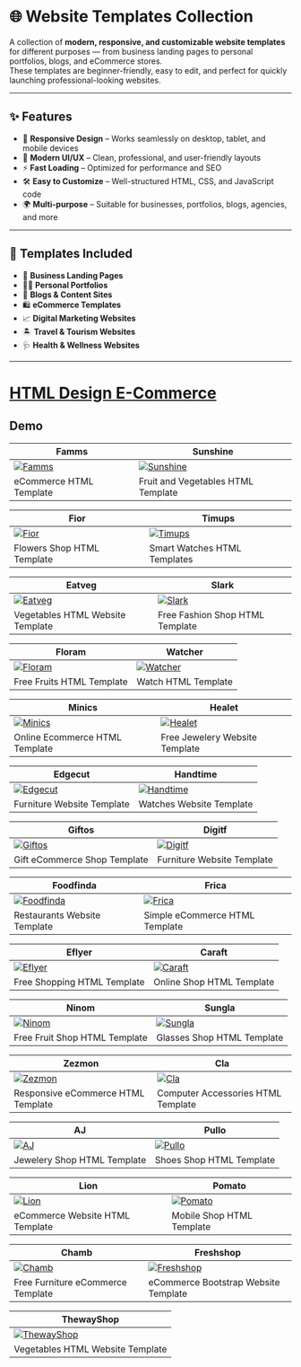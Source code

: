# 🌐 Website Templates Collection

A collection of **modern, responsive, and customizable website templates** for different purposes — from business landing pages to personal portfolios, blogs, and eCommerce stores.  
These templates are beginner-friendly, easy to edit, and perfect for quickly launching professional-looking websites.

---

## ✨ Features
- 📱 **Responsive Design** – Works seamlessly on desktop, tablet, and mobile devices
- 🎨 **Modern UI/UX** – Clean, professional, and user-friendly layouts
- ⚡ **Fast Loading** – Optimized for performance and SEO
- 🛠️ **Easy to Customize** – Well-structured HTML, CSS, and JavaScript code
- 🌍 **Multi-purpose** – Suitable for businesses, portfolios, blogs, agencies, and more

---

## 📂 Templates Included
- 🏢 **Business Landing Pages**
- 👨‍💻 **Personal Portfolios**
- 📝 **Blogs & Content Sites**
- 🛍️ **eCommerce Templates**
- 📈 **Digital Marketing Websites**
- 🏝️ **Travel & Tourism Websites**
- 🩺 **Health & Wellness Websites**

---

# [HTML Design E-Commerce](https://html.design/ecommerce-template/)

## Demo
Famms | Sunshine
--- | ---
[![Famms](https://template.bikinwebskuy.com/HDE/zSupportImages/Famms.png)](https://template.bikinwebskuy.com/HDE/Famms) | [![Sunshine](https://template.bikinwebskuy.com/HDE/zSupportImages/Sunshine.png)](https://template.bikinwebskuy.com/HDE/Sunshine)
eCommerce HTML Template | Fruit and Vegetables HTML Template

Fior | Timups
--- | ---
[![Fior](https://template.bikinwebskuy.com/HDE/zSupportImages/Fior.png)](https://template.bikinwebskuy.com/HDE/Fior) | [![Timups](https://template.bikinwebskuy.com/HDE/zSupportImages/Timups.png)](https://template.bikinwebskuy.com/HDE/Timups)
Flowers Shop HTML Template | Smart Watches HTML Templates

Eatveg | Slark
--- | ---
[![Eatveg](https://template.bikinwebskuy.com/HDE/zSupportImages/Eatveg.png)](https://template.bikinwebskuy.com/HDE/Eatveg) | [![Slark](https://template.bikinwebskuy.com/HDE/zSupportImages/Slark.png)](https://template.bikinwebskuy.com/HDE/Slark)
Vegetables HTML Website Template | Free Fashion Shop HTML Template

Floram | Watcher
--- | ---
[![Floram](https://template.bikinwebskuy.com/HDE/zSupportImages/Floram.png)](https://template.bikinwebskuy.com/HDE/Floram) | [![Watcher](https://template.bikinwebskuy.com/HDE/zSupportImages/Watcher.png)](https://template.bikinwebskuy.com/HDE/Watcher)
Free Fruits HTML Template | Watch HTML Template

Minics | Healet
--- | ---
[![Minics](https://template.bikinwebskuy.com/HDE/zSupportImages/Minics.png)](https://template.bikinwebskuy.com/HDE/Minics) | [![Healet](https://template.bikinwebskuy.com/HDE/zSupportImages/Healet.png)](https://template.bikinwebskuy.com/HDE/Healet)
Online Ecommerce HTML Template | Free Jewelery Website Template

Edgecut | Handtime
--- | ---
[![Edgecut](https://template.bikinwebskuy.com/HDE/zSupportImages/Edgecut.png)](https://template.bikinwebskuy.com/HDE/Edgecut) | [![Handtime](https://template.bikinwebskuy.com/HDE/zSupportImages/Handtime.png)](https://template.bikinwebskuy.com/HDE/Handtime)
Furniture Website Template | Watches Website Template

Giftos | Digitf
--- | ---
[![Giftos](https://template.bikinwebskuy.com/HDE/zSupportImages/Giftos.png)](https://template.bikinwebskuy.com/HDE/Giftos) | [![Digitf](https://template.bikinwebskuy.com/HDE/zSupportImages/Digitf.png)](https://template.bikinwebskuy.com/HDE/Digitf)
Gift eCommerce Shop Template | Furniture Website Template

Foodfinda | Frica
--- | ---
[![Foodfinda](https://template.bikinwebskuy.com/HDE/zSupportImages/Foodfinda.png)](https://template.bikinwebskuy.com/HDE/Foodfinda) | [![Frica](https://template.bikinwebskuy.com/HDE/zSupportImages/Frica.png)](https://template.bikinwebskuy.com/HDE/Frica)
Restaurants Website Template | Simple eCommerce HTML Template

Eflyer | Caraft
--- | ---
[![Eflyer](https://template.bikinwebskuy.com/HDE/zSupportImages/Eflyer.png)](https://template.bikinwebskuy.com/HDE/Eflyer) | [![Caraft](https://template.bikinwebskuy.com/HDE/zSupportImages/Caraft.png)](https://template.bikinwebskuy.com/HDE/Caraft)
Free Shopping HTML Template | Online Shop HTML Template

Ninom | Sungla
--- | ---
[![Ninom](https://template.bikinwebskuy.com/HDE/zSupportImages/Ninom.png)](https://template.bikinwebskuy.com/HDE/Ninom) | [![Sungla](https://template.bikinwebskuy.com/HDE/zSupportImages/Sungla.png)](https://template.bikinwebskuy.com/HDE/Sungla)
Free Fruit Shop HTML Template | Glasses Shop HTML Template

Zezmon | Cla
--- | ---
[![Zezmon](https://template.bikinwebskuy.com/HDE/zSupportImages/Zezmon.png)](https://template.bikinwebskuy.com/HDE/Zezmon) | [![Cla](https://template.bikinwebskuy.com/HDE/zSupportImages/Cla.png)](https://template.bikinwebskuy.com/HDE/Cla)
Responsive eCommerce HTML Template | Computer Accessories HTML Template

AJ | Pullo
--- | ---
[![AJ](https://template.bikinwebskuy.com/HDE/zSupportImages/AJ.png)](https://template.bikinwebskuy.com/HDE/AJ) | [![Pullo](https://template.bikinwebskuy.com/HDE/zSupportImages/Pullo.png)](https://template.bikinwebskuy.com/HDE/Pullo)
Jewelery Shop HTML Template | Shoes Shop HTML Template

Lion | Pomato
--- | ---
[![Lion](https://template.bikinwebskuy.com/HDE/zSupportImages/Lion.png)](https://template.bikinwebskuy.com/HDE/Lion) | [![Pomato](https://template.bikinwebskuy.com/HDE/zSupportImages/Pomato.png)](https://template.bikinwebskuy.com/HDE/Pomato)
eCommerce Website HTML Template | Mobile Shop HTML Template

Chamb | Freshshop
--- | ---
[![Chamb](https://template.bikinwebskuy.com/HDE/zSupportImages/Chamb.png)](https://template.bikinwebskuy.com/HDE/Chamb) | [![Freshshop](https://template.bikinwebskuy.com/HDE/zSupportImages/Freshshop.png)](https://template.bikinwebskuy.com/HDE/Freshshop)
Free Furniture eCommerce Template | eCommerce Bootstrap Website Template

ThewayShop |
--- |
[![ThewayShop](https://template.bikinwebskuy.com/HDE/zSupportImages/ThewayShop.png)](https://template.bikinwebskuy.com/HDE/ThewayShop) |
Vegetables HTML Website Template |
